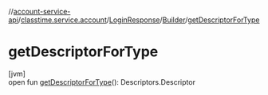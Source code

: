 //[account-service-api](../../../../index.md)/[classtime.service.account](../../index.md)/[LoginResponse](../index.md)/[Builder](index.md)/[getDescriptorForType](get-descriptor-for-type.md)

# getDescriptorForType

[jvm]\
open fun [getDescriptorForType](get-descriptor-for-type.md)(): Descriptors.Descriptor

